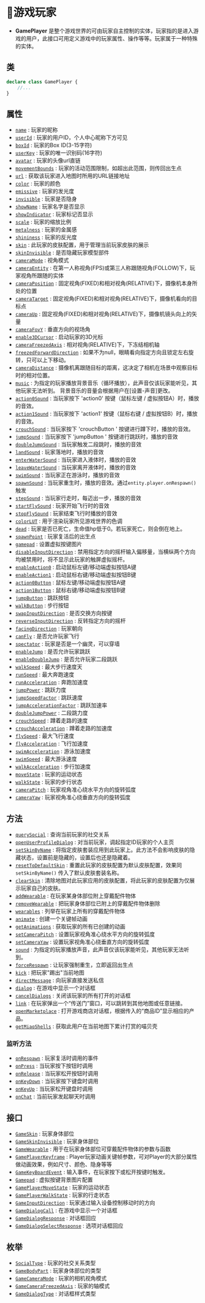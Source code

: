 # 👤游戏玩家

- **GamePlayer** 是整个游戏世界的可由玩家自主控制的实体，玩家指的是进入游戏的用户，此接口可用定义游戏中的玩家属性、操作等等。玩家属于一种特殊的实体。

## 类

```typescript
declare class GamePlayer {
    //...
}
```

## 属性
- [`name`](./info#name) : 玩家的昵称
- [`userId`](./info#userId) : 玩家的用户ID，个人中心昵称下方可见
- [`boxId`](./info#boxId) : 玩家的Box ID(3-15字符)
- [`userKey`](./info#userKey) : 玩家的唯一识别码(16字符)
- [`avatar`](./info#avatar) : 玩家的头像url直链
- [`movementBounds`](./info#movementBounds) : 玩家的活动范围限制，如超出此范围，则传回出生点
- [`url`](./info#url) : 获取该玩家进入地图时所用的URL链接地址
- [`color`](./appearance#color) : 玩家的颜色
- [`emissive`](./appearance#emissive) : 玩家的发光度
- [`invisible`](./appearance#invisible) : 玩家是否隐身
- [`showName`](./appearance#showName) : 玩家名字是否显示
- [`showIndicator`](./appearance#showIndicator) : 玩家标记否显示
- [`scale`](./appearance#scale) : 玩家的缩放比例
- [`metalness`](./appearance#metalness) : 玩家的金属感
- [`shininess`](./appearance#shininess) : 玩家的反光度
- [`skin`](./appearance#skin) : 此玩家的皮肤配置，用于管理当前玩家皮肤的展示
- [`skinInvisible`](./appearance#skinInvisible) : 是否隐藏玩家模型部件
- [`cameraMode`](./camera#cameraMode) : 视角模式
- [`cameraEntity`](./camera#cameraEntity) : 在第一人称视角(FPS)或第三人称跟随视角(FOLLOW)下，玩家视角所跟随的实体
- [`cameraPosition`](./camera#cameraPosition) : 固定视角(FIXED)和相对视角(RELATIVE)下，摄像机本身所处的位置
- [`cameraTarget`](./camera#cameraTarget) : 固定视角(FIXED)和相对视角(RELATIVE)下，摄像机看向的目标点
- [`cameraUp`](./camera#cameraUp) : 固定视角(FIXED)和相对视角(RELATIVE)下，摄像机镜头向上的矢量
- [`cameraFovY`](./camera#cameraFovY) : 垂直方向的视场角
- [`enable3DCursor`](./camera#enable3DCursor) : 启动玩家的3D光标
- [`cameraFreezedAxis`](./camera#cameraFreezedAxis) : 相对视角(RELATIVE)下，下冻结相机轴
- [`freezedForwardDirection`](./camera#freezedForwardDirection) : 如果不为null，眼睛看向指定方向且锁定左右旋转，只可以上下移动。
- [`cameraDistance`](./camera#cameraDistance) : 摄像机离跟随目标的距离，这决定了相机在场景中观察目标时的相对位置。
- [`music`](./music#music) : 为指定的玩家播放背景音乐（循环播放），此声音仅该玩家能听见，其他玩家无法听到。 背景音乐的音量会根据用户在[设置-声音]更改。
- [`action0Sound`](./music#action0Sound) : 当玩家按下 'action0' 按键（鼠标左键 / 虚拟按钮A）时，播放的音效。
- [`action1Sound`](./music#action1Sound) : 当玩家按下 'action1' 按键（鼠标右键 / 虚拟按钮B）时，播放的音效。
- [`crouchSound`](./music#crouchSound) : 当玩家按下 'crouchButton ' 按键进行蹲下时，播放的音效。
- [`jumpSound`](./music#jumpSound) : 当玩家按下 'jumpButton ' 按键进行跳跃时，播放的音效
- [`doubleJumpSound`](./music#doubleJumpSound) : 当玩家触发二段跳时，播放的音效
- [`landSound`](./music#landSound) : 玩家落地时，播放的音效
- [`enterWaterSound`](./music#enterWaterSound) : 当玩家进入液体时，播放的音效
- [`leaveWaterSound`](./music#leaveWaterSound) : 当玩家离开液体时，播放的音效
- [`swimSound`](./music#swimSound) : 当玩家正在游泳时，播放的音效
- [`spawnSound`](./music#spawnSound) : 当玩家重生时，播放的音效。通过`entity.player.onRespawn()`触发
- [`stepSound`](./music#stepSound) : 当玩家行走时，每迈出一步，播放的音效
- [`startFlySound`](./music#startFlySound) : 玩家开始飞行时的音效
- [`stopFlySound`](./music#stopFlySound) : 玩家结束飞行时播放的音效
- [`colorLUT`](./colorLUT#colorLUT) : 用于渲染玩家所见游戏世界的色调
- [`dead`](./fight#dead) : 玩家是否已死亡，生命值hp低于0。若玩家死亡，则会倒在地上。
- [`spawnPoint`](./fight#spawnPoint) : 玩家复活后的出生点
- [`gamepad`](./input#gamepad) : 设置虚拟按键图片
- [`disableInputDirection`](./input#disableInputDirection) : 禁用指定方向的摇杆输入偏移量，当横纵两个方向均被禁用时，将不显示此玩家的触屏虚拟摇杆。
- [`enableAction0`](./input#enableAction0) : 启动鼠标左键/移动端虚拟按钮A键
- [`enableAction1`](./input#enableAction1) : 启动鼠标右键/移动端虚拟按钮B键
- [`action0Button`](./input#action0Button) : 鼠标左键/移动端虚拟按钮A键
- [`action1Button`](./input#action1Button) : 鼠标右键/移动端虚拟按钮B键
- [`jumpButton`](./input#jumpButton) : 跳跃按钮
- [`walkButton`](./input#walkButton) : 步行按钮
- [`swapInputDirection`](./input#swapInputDirection) : 是否交换方向按键
- [`reverseInputDirection`](./input#reverseInputDirection) : 反转指定方向的摇杆
- [`facingDirection`](./input#facingDirection) : 玩家朝向
- [`canFly`](./input#canFly) :  是否允许玩家飞行
- [`spectator`](./input#spectator) : 玩家是否是一个幽灵，可以穿墙
- [`enableJump`](./input#enableJump) : 是否允许玩家跳跃
- [`enableDoubleJump`](./input#enableDoubleJump) :  是否允许玩家二段跳跃
- [`walkSpeed`](./input#walkSpeed) : 最大步行速度天
- [`runSpeed`](./input#runSpeed) : 最大奔跑速度
- [`runAcceleration`](./input#runAcceleration) : 奔跑加速度
- [`jumpPower`](./input#jumpPower) : 跳跃力度
- [`jumpSpeedFactor`](./input#jumpSpeedFactor) : 跳跃速度 
- [`jumpAccelerationFactor`](./input#jumpAccelerationFactor) : 跳跃加速率
- [`doubleJumpPower`](./input#doubleJumpPower) : 二段跳力度
- [`crouchSpeed`](./input#crouchSpeed) : 蹲着走路的速度
- [`crouchAcceleration`](./input#crouchAcceleration) : 蹲着走路的加速度
- [`flySpeed`](./input#flySpeed) : 最大飞行速度
- [`flyAcceleration`](./input#flyAcceleration) : 飞行加速度
- [`swimAcceleration`](./input#swimAcceleration) : 游泳加速度
- [`swimSpeed`](./input#swimSpeed) : 最大游泳速度
- [`walkAcceleration`](./input#walkAcceleration) : 步行加速度
- [`moveState`](./input#moveState) : 玩家的运动状态
- [`walkState`](./input#walkState) : 玩家的步行状态
- [`cameraPitch`](./input#cameraPitch) : 玩家视角准心绕水平方向的旋转弧度
- [`cameraYaw`](./input#cameraYaw) : 玩家视角准心绕垂直方向的旋转弧度


## 方法
- [`querySocial`](./info#querySocial) : 查询当前玩家的社交关系
- [`openUserProfileDialog`](./info#openUserProfileDialog) : 对当前玩家，调起指定ID玩家的个人主页
- [`setSkinByName`](./appearance#setSkinByName) : 将指定皮肤套装应用到此玩家上。此方法不会影响皮肤的隐藏状态，设置前是隐藏的，设置后也还是隐藏着。
- [`resetToDefaultSkin`](./appearance#resetToDefaultSkin) : 重置此玩家的皮肤配置为默认皮肤配置，效果同 `setSkinByName()` 传入了默认皮肤套装名称。
- [`clearSkin`](./appearance#clearSkin) : 清除地图对此玩家应用的皮肤配置，将此玩家的皮肤配置为仅展示玩家自己的皮肤。
- [`addWearable`](./appearance#addWearable) : 在玩家某身体部位附上穿戴配件物体
- [`removeWearable`](./appearance#removeWearable) : 把玩家身体部位已附上的穿戴配件物体删除
- [`wearables`](./appearance#wearables) : 列举在玩家上所有的穿戴配件物体
- [`animate`](./animate#animate) : 创建一个关键帧动画
- [`getAnimations`](./animate#getAnimations) : 获取玩家的所有已创建的动画
- [`setCameraPitch`](./camera#setCameraPitch) : 设置玩家视角准心绕水平方向的旋转弧度
- [`setCameraYaw`](./camera#setCameraYaw) : 设置玩家视角准心绕垂直方向的旋转弧度
- [`sound`](./music#sound) : 为指定的玩家播放声音，此声音仅该玩家能听见，其他玩家无法听到。
- [`forceRespawn`](./fight#forceRespawn) : 让玩家强制重生，立即返回出生点
- [`kick`](./input#kick) : 把玩家"踢出"当前地图
- [`directMessage`](./chat#directMessage) : 向玩家直接发送私信
- [`dialog`](./chat#dialog) : 在游戏中显示一个对话框
- [`cancelDialogs`](./chat#cancelDialogs) : 关闭该玩家的所有打开的对话框
- [`link`](./link#link) : 在玩家弹出一个“传送门”窗口，可以跳转到其他地图或任意链接。
- [`openMarketplace`](./shopping#openMarketplace) : 打开游戏商店对话框，根据传入的“商品ID”显示相应的产品。
- [`getMiaoShells`](./shopping#getMiaoShells) : 获取此用户在当前地图下累计打赏的喵贝壳

### 监听方法
- [`onRespawn`](./fight#onRespawn) : 玩家复活时调用的事件
- [`onPress`](./input#onPress) : 当玩家按下按钮时调用
- [`onRelease`](./input#onRelease) : 当玩家松开按钮时调用
- [`onKeyDown`](./input#onKeyDown) : 当玩家按下键盘时调用
- [`onKeyUp`](./input#onKeyUp) : 当玩家松开键盘时调用
- [`onChat`](./chat#onRelease) : 当前玩家发起聊天时调用

## 接口
- [`GameSkin`](./appearance#GameSkin) : 玩家身体部位
- [`GameSkinInvisible`](./appearance#GameSkinInvisible) : 玩家身体部位
- [`GameWearable`](./appearance#GameWearable) : 用于在玩家身体部位可穿戴配件物体的参数与函数
- [`GamePlayerKeyframe`](./animate#GamePlayerKeyframe) : Player玩家动画关键帧参数，可对Player的大部分属性做动画效果，例如尺寸、颜色、隐身等等
- [`GameKeyBoardEvent`](./input#GameKeyBoardEvent) : 输入事件，在玩家按下或松开按键时触发。
- [`Gamepad`](./input#Gamepad) : 虚拟按键背景图片配置
- [`GamePlayerMoveState`](./input#GamePlayerMoveState) : 玩家的运动状态
- [`GamePlayerWalkState`](./input#GamePlayerWalkState) : 玩家的行走状态
- [`GameInputDirection`](./input#GameInputDirection) : 玩家通过输入设备控制移动时的方向
- [`GameDialogCall`](./chat#GameDialogCall) : 在游戏中显示一个对话框
- [`GameDialogResponse`](./chat#GameDialogResponse) : 对话框回应
- [`GameDialogSelectResponse`](./chat#GameDialogSelectResponse) : 选项对话框回应


## 枚举
- [`SocialType`](./info#SocialType) : 玩家的社交关系类型
- [`GameBodyPart`](./info#GameBodyPart) : 玩家身体部位的类型
- [`GameCameraMode`](./camera#GameCameraMode) : 玩家的相机视角模式
- [`GameCameraFreezedAxis`](./camera#GameCameraFreezedAxis) : 玩家的轴模式
- [`GameDialogType`](./chat#GameDialogType) : 对话框样式类型